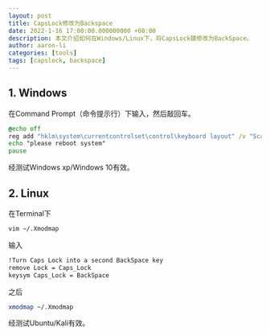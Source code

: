 ```yaml
---
layout: post
title: CapsLock修改为Backspace
date: 2022-1-16 17:00:00.000000000 +08:00
description: 本文介绍如何在Windows/Linux下，将CapsLock键修改为BackSpace。
author: aaron-li
categories: [tools]
tags: [capslock, backspace] 
---
```


## 1. Windows

在Command Prompt（命令提示行）下输入，然后敲回车。

```cmd
@echo off
reg add "hklm\system\currentcontrolset\control\keyboard layout" /v "ScanCode Map" /t REG_BINARY /d "0000000000000000020000000e003a0000000000" /f
echo "please reboot system"
pause
```

经测试Windows xp/Windows 10有效。

## 2. Linux

在Terminal下

```bash
vim ~/.Xmodmap
```

输入
```bash
!Turn Caps Lock into a second BackSpace key
remove Lock = Caps_Lock
keysym Caps_Lock = BackSpace
```

之后
```bash
xmodmap ~/.Xmodmap
```

经测试Ubuntu/Kali有效。
